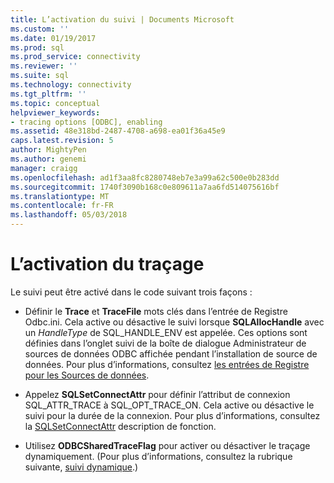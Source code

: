 ```yaml
---
title: L’activation du suivi | Documents Microsoft
ms.custom: ''
ms.date: 01/19/2017
ms.prod: sql
ms.prod_service: connectivity
ms.reviewer: ''
ms.suite: sql
ms.technology: connectivity
ms.tgt_pltfrm: ''
ms.topic: conceptual
helpviewer_keywords:
- tracing options [ODBC], enabling
ms.assetid: 48e318bd-2487-4708-a698-ea01f36a45e9
caps.latest.revision: 5
author: MightyPen
ms.author: genemi
manager: craigg
ms.openlocfilehash: ad1f3aa8fc8280748eb7e3a99a62c500e0b283dd
ms.sourcegitcommit: 1740f3090b168c0e809611a7aa6fd514075616bf
ms.translationtype: MT
ms.contentlocale: fr-FR
ms.lasthandoff: 05/03/2018
---
```

# <a name="enabling-tracing"></a>L’activation du traçage
Le suivi peut être activé dans le code suivant trois façons :  
  
-   Définir le **Trace** et **TraceFile** mots clés dans l’entrée de Registre Odbc.ini. Cela active ou désactive le suivi lorsque **SQLAllocHandle** avec un *HandleType* de SQL_HANDLE_ENV est appelée. Ces options sont définies dans l’onglet suivi de la boîte de dialogue Administrateur de sources de données ODBC affichée pendant l’installation de source de données. Pour plus d’informations, consultez [les entrées de Registre pour les Sources de données](../../../odbc/reference/install/registry-entries-for-data-sources.md).  
  
-   Appelez **SQLSetConnectAttr** pour définir l’attribut de connexion SQL_ATTR_TRACE à SQL_OPT_TRACE_ON. Cela active ou désactive le suivi pour la durée de la connexion. Pour plus d’informations, consultez la [SQLSetConnectAttr](../../../odbc/reference/syntax/sqlsetconnectattr-function.md) description de fonction.  
  
-   Utilisez **ODBCSharedTraceFlag** pour activer ou désactiver le traçage dynamiquement. (Pour plus d’informations, consultez la rubrique suivante, [suivi dynamique](../../../odbc/reference/develop-app/dynamic-tracing.md).)
